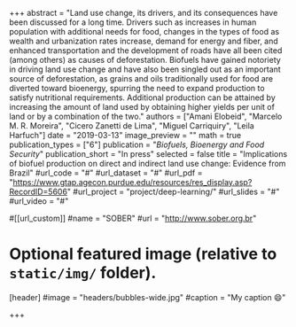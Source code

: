+++
abstract = "Land use change, its drivers, and its consequences have been discussed for a long time. Drivers such as increases in human population with additional needs for food, changes in the types of food as wealth and urbanization rates increase, demand for energy and fiber, and enhanced transportation and the development of roads have all been cited (among others) as causes of deforestation. Biofuels have gained notoriety in driving land use change and have also been singled out as an important source of deforestation, as grains and oils traditionally used for food are diverted toward bioenergy, spurring the need to expand production to satisfy nutritional requirements. Additional production can be attained by increasing the amount of land used by obtaining higher yields per unit of land or by a combination of the two."
authors = ["Amani Elobeid", "Marcelo M. R. Moreira", "Cicero Zanetti de Lima", "Miguel Carriquiry", "Leila Harfuch"]
date = "2019-03-13"
image_preview = ""
math = true
publication_types = ["6"]
publication = "*Biofuels, Bioenergy and Food Security*"
publication_short = "In press"
selected = false
title = "Implications of biofuel production on direct and indirect land use change: Evidence from Brazil"
#url_code = "#"
#url_dataset = "#"
#url_pdf = "https://www.gtap.agecon.purdue.edu/resources/res_display.asp?RecordID=5606"
#url_project = "project/deep-learning/"
#url_slides = "#"
#url_video = "#"

#[[url_custom]]
#name = "SOBER"
#url = "http://www.sober.org.br"

# Optional featured image (relative to `static/img/` folder).
[header]
#image = "headers/bubbles-wide.jpg"
#caption = "My caption :smile:"

+++
